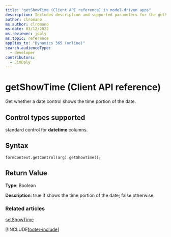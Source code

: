 ```yaml
---
title: "getShowTime (Client API reference) in model-driven apps"
description: Includes description and supported parameters for the getShowTime method.
author: clromano
ms.author: clromano
ms.date: 03/12/2022
ms.reviewer: jdaly
ms.topic: reference
applies_to: "Dynamics 365 (online)"
search.audienceType: 
  - developer
contributors:
  - JimDaly
---
```

# getShowTime (Client API reference)

Get whether a date control shows the time portion of the date. 

## Control types supported

standard control for **datetime** columns.

## Syntax

`formContext.getControl(arg).getShowTime();`

## Return Value

**Type**: Boolean

**Description**: true if shows the time portion of the date; false otherwise.

### Related articles

[setShowTime](setShowTime.md)



[!INCLUDE[footer-include](../../../../../includes/footer-banner.md)]
